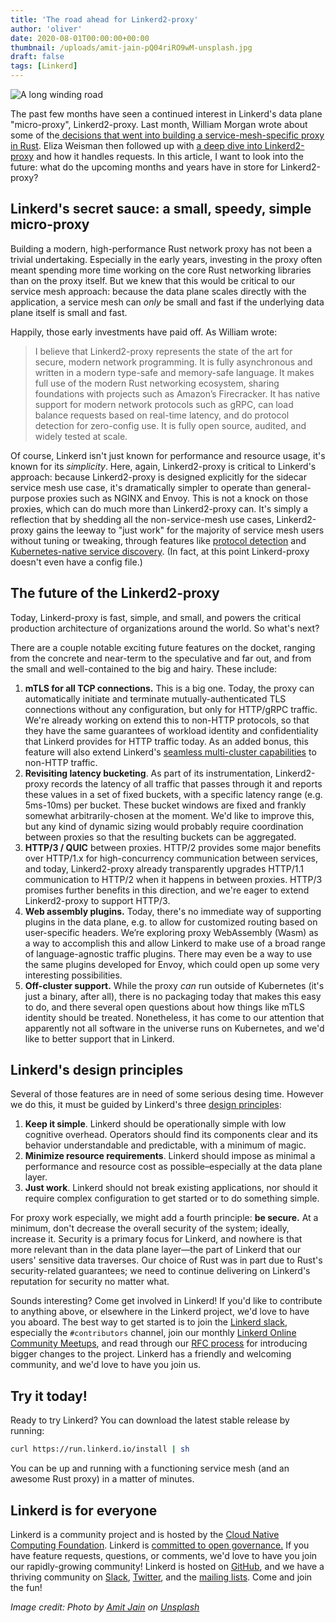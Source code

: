 ```yaml
---
title: 'The road ahead for Linkerd2-proxy'
author: 'oliver'
date: 2020-08-01T00:00:00+00:00
thumbnail: /uploads/amit-jain-pQ04riRO9wM-unsplash.jpg
draft: false
tags: [Linkerd]
---
```


![A long winding road](/uploads/amit-jain-pQ04riRO9wM-unsplash.jpg)

The past few months have seen a continued interest in Linkerd's data plane
"micro-proxy", Linkerd2-proxy. Last month, William Morgan wrote about some of
the[ decisions that went into building a service-mesh-specific proxy in
Rust](https://thenewstack.io/linkerds-little-secret-a-lightning-fast-service-mesh-focused-rust-network-proxy/).
Eliza Weisman then followed up with [a deep dive into
Linkerd2-proxy](https://linkerd.io/2020/07/23/under-the-hood-of-linkerds-state-of-the-art-rust-proxy-linkerd2-proxy/)
and how it handles requests. In this article, I want to look into the future:
what do the upcoming months and years have in store for Linkerd2-proxy?


## Linkerd's secret sauce: a small, speedy, simple micro-proxy 

Building a modern, high-performance Rust network proxy has not been a trivial
undertaking. Especially in the early years, investing in the proxy often meant
spending more time working on the core Rust networking libraries than on the
proxy itself. But we knew that this would be critical to our service mesh
approach: because the data plane scales directly with the application, a
service mesh can _only_ be small and fast if the underlying data plane itself
is small and fast.

Happily, those early investments have paid off. As William wrote:

> I believe that Linkerd2-proxy represents the state of the art for secure,
modern network programming. It is fully asynchronous and written in a modern
type-safe and memory-safe language. It makes full use of the modern Rust
networking ecosystem, sharing foundations with projects such as Amazon’s
Firecracker. It has native support for modern network protocols such as gRPC,
can load balance requests based on real-time latency, and do protocol detection
for zero-config use. It is fully open source, audited, and widely tested at
scale.

Of course, Linkerd isn't just known for performance and resource usage, it's
known for its _simplicity_. Here, again, Linkerd2-proxy is critical to
Linkerd's approach: because Linkerd2-proxy is designed explicitly for the
sidecar service mesh use case, it's dramatically simpler to operate than
general-purpose proxies such as NGINX and Envoy. This is not a knock on those
proxies, which can do much more than Linkerd2-proxy can. It's simply a
reflection that by shedding all the non-service-mesh use cases, Linkerd2-proxy
gains the leeway to "just work" for the majority of service mesh users without
tuning or tweaking, through features like [protocol
detection](https://linkerd.io/2/features/protocol-detection/) and
[Kubernetes-native service
discovery](https://linkerd.io/2/features/load-balancing/).
(In fact, at this point Linkerd-proxy doesn't even have a config file.)

## The future of the Linkerd2-proxy

Today, Linkerd-proxy is fast, simple, and small, and powers the critical
production architecture of organizations around the world. So what's next?

There are a couple notable exciting future features on the docket, ranging from
the concrete and near-term to the speculative and far out, and from the small
and well-contained to the big and hairy. These include:

1. **mTLS for all TCP connections.** This is a big one. Today, the proxy can
automatically initiate and terminate mutually-authenticated TLS connections
without any configuration, but only for HTTP/gRPC traffic. We're already
working on extend this to non-HTTP protocols, so that they have the same
guarantees of workload identity and confidentiality that Linkerd provides for
HTTP traffic today. As an added bonus, this feature will also extend Linkerd's
[seamless multi-cluster
capabilities](https://linkerd.io/2/features/multicluster/) to non-HTTP traffic. 
2. **Revisiting latency bucketing**. As part of its instrumentation,
Linkerd2-proxy records the latency of all traffic that passes through it and
reports these values in a set of fixed buckets, with a specific latency range
(e.g. 5ms-10ms) per bucket. These bucket windows are fixed and frankly somewhat
arbitrarily-chosen at the moment. We'd like to improve this, but any kind of
dynamic sizing would probably require coordination between proxies so that the
resulting buckets can be aggregated.
3. **HTTP/3 / QUIC** between proxies. HTTP/2 provides some major benefits over
HTTP/1.x for high-concurrency communication between services, and today,
Linkerd2-proxy already transparently upgrades HTTP/1.1 communication to HTTP/2
when it happens in between proxies. HTTP/3 promises further benefits in
this direction, and we're eager to extend Linkerd2-proxy to support HTTP/3.
4. **Web assembly plugins.** Today, there's no immediate way of supporting
plugins in the data plane, e.g. to allow for customized routing based on
user-specific headers. We’re exploring proxy WebAssembly (Wasm) as a way to
accomplish this and allow Linkerd to make use of a broad range of
language-agnostic traffic plugins. There may even be a way to use the same
plugins developed for Envoy, which could open up some very interesting
possibilities.
5. **Off-cluster support.** While the proxy _can_ run outside of Kubernetes
(it's just a binary, after all), there is no packaging today that makes this
easy to do, and there several open questions about how things like mTLS
identity should be treated. Nonetheless, it has come to our attention that
apparently not all software in the universe runs on Kubernetes, and we'd like
to better support that in Linkerd.

## Linkerd's design principles 

Several of those features are in need of some serious desing time. However we
do this, it must be guided by Linkerd's three [design
principles](https://linkerd.io/2019/04/29/linkerd-design-principles/):

1. **Keep it simple**. Linkerd should be operationally simple with low
cognitive overhead. Operators should find its components clear and its behavior
understandable and predictable, with a minimum of magic.
2. **Minimize resource requirements**. Linkerd should impose as minimal a
performance and resource cost as possible–especially at the data plane layer.
3. **Just work**. Linkerd should not break existing applications, nor should it
require complex configuration to get started or to do something simple.

For proxy work especially, we might add a fourth principle: **be secure.** At a
minimum, don't decrease the overall security of the system; ideally, increase
it. Security is a primary focus for Linkerd, and nowhere is that more relevant
than in the data plane layer&mdash;the part of Linkerd that our users'
sensitive data traverses. Our choice of Rust was in part due to Rust's
security-related guarantees; we need to continue delivering on Linkerd's
reputation for security no matter what.

Sounds interesting? Come get involved in Linkerd! If you'd like to contribute to
anything above, or elsewhere in the Linkerd project, we'd love to have you
aboard.  The best way to get started is to join the [Linkerd
slack](https://slack.linkerd.io), especially the `#contributors` channel, join
our monthly [Linkerd Online Community
Meetups](https://www.meetup.com/Linkerd-Online-Community-Meetup/), and read
through our [RFC
process](https://linkerd.io/2020/04/08/introducing-linkerds-rfc-process/) for
introducing bigger changes to the project. Linkerd has a friendly and welcoming
community, and we'd love to have you join us.

## Try it today!

Ready to try Linkerd? You can download the latest stable release by running:

```bash
curl https://run.linkerd.io/install | sh
```

You can be up and running with a functioning service mesh (and an awesome Rust
proxy) in a matter of minutes.

## Linkerd is for everyone

Linkerd is a community project and is hosted by the
[Cloud Native Computing Foundation](https://cncf.io/). Linkerd is
[committed to open governance.](https://linkerd.io/2019/10/03/linkerds-commitment-to-open-governance/)
If you have feature requests, questions, or comments, we'd love to have you join
our rapidly-growing community! Linkerd is hosted on
[GitHub](https://github.com/linkerd/), and we have a thriving community on
[Slack](https://slack.linkerd.io/), [Twitter](https://twitter.com/linkerd), and
the [mailing lists](https://linkerd.io/2/get-involved/). Come and join the fun!

<i>Image credit: <span>Photo by <a href="https://unsplash.com/@amitjain0106?utm_source=unsplash&amp;utm_medium=referral&amp;utm_content=creditCopyText">Amit Jain</a> on <a href="https://unsplash.com/s/photos/roadmap?utm_source=unsplash&amp;utm_medium=referral&amp;utm_content=creditCopyText">Unsplash</a></span></i>
